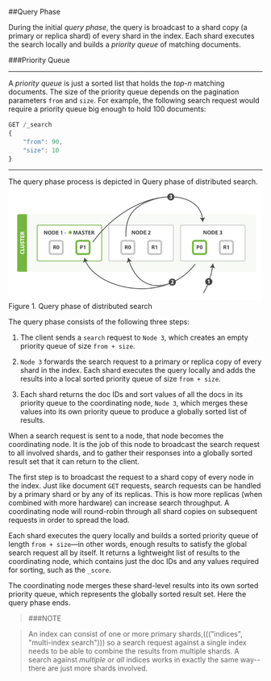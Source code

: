 ##Query Phase

During the initial _query phase_,  the <!--((("distributed search execution", "query phase")))((("query phase of distributed search"))) -->query is broadcast to a shard copy (a
primary or replica shard) of every shard in the index. Each shard executes
the search locally and <!--((("priority queue")))-->builds a _priority queue_ of matching documents.

 ###Priority Queue
****
A _priority queue_ is just a sorted list that holds the _top-n_ matching
documents. The size of the priority queue depends on the pagination
parameters `from` and `size`.  For example, the following search request
would require a priority queue big enough to hold 100 documents:

``` JavaScript
GET /_search
{
    "from": 90,
    "size": 10
}
```
****
The query phase process is depicted in Query phase of distributed search.
![Query phase of distributed search](../images/elas_0901.png)
Figure 1. Query phase of distributed search

The query phase consists of the following three steps:

1. The client sends a `search` request to `Node 3`, which creates an empty
   priority queue of size `from + size`.

2. `Node 3` forwards the search request to a primary or replica copy of every
   shard in the index. Each shard executes the query locally and adds the
   results into a local sorted priority queue of size `from + size`.

3. Each shard returns the doc IDs and sort values of all the docs in its
   priority queue to the coordinating node, `Node 3`, which merges these
   values into its own priority queue to produce a globally sorted list of
   results.

When a search request is sent to a node, that node becomes the coordinating
node. <!--((("nodes", "coordinating node for search requests")))-->It is the job of this node to broadcast the search request to all
involved shards, and to gather their responses into a globally sorted result
set that it can return to the client.

The first step is to broadcast the request to a shard copy of every node in
the index. Just like document `GET` requests, search requests
can be handled by a primary shard or by any of its replicas.<!--((("shards", "handling search requests")))--> This is how more
replicas (when combined with more hardware) can increase search throughput.
A coordinating node will round-robin through all shard copies on subsequent
requests in order to spread the load.

Each shard executes the query locally and builds a sorted priority queue of
length `from + size`&#x2014;in other words, enough results to satisfy the global
search request all by itself. It returns a lightweight list of results to the
coordinating node, which contains just the doc IDs and any values required for
sorting, such as the `_score`.

The coordinating node merges these shard-level results into its own sorted
priority queue, which represents the globally sorted result set. Here the query
phase ends.

> ###NOTE

> An index can consist of one or more primary shards,((("indices", "multi-index search"))) so a search request
against a single index needs to be able to combine the results from multiple
shards. A search against _multiple_ or _all_ indices works in exactly the same
way--there are just more shards involved.



<!--
=== Query Phase

During the initial _query phase_,  the((("distributed search execution", "query phase")))((("query phase of distributed search"))) query is broadcast to a shard copy (a
primary or replica shard) of every shard in the index. Each shard executes
the search locally and ((("priority queue")))builds a _priority queue_ of matching documents.

.Priority Queue
****

A _priority queue_ is just a sorted list that holds the _top-n_ matching
documents. The size of the priority queue depends on the pagination
parameters `from` and `size`.  For example, the following search request
would require a priority queue big enough to hold 100 documents:

[source,js]
--------------------------------------------------
GET /_search
{
    "from": 90,
    "size": 10
}
--------------------------------------------------
****

The query phase process is depicted in <<img-distrib-search>>.

[[img-distrib-search]]
.Query phase of distributed search
image::images/elas_0901.png["Query phase of distributed search"]

The query phase consists of the following three steps:

1. The client sends a `search` request to `Node 3`, which creates an empty
   priority queue of size `from + size`.

2. `Node 3` forwards the search request to a primary or replica copy of every
   shard in the index. Each shard executes the query locally and adds the
   results into a local sorted priority queue of size `from + size`.

3. Each shard returns the doc IDs and sort values of all the docs in its
   priority queue to the coordinating node, `Node 3`, which merges these
   values into its own priority queue to produce a globally sorted list of
   results.

When a search request is sent to a node, that node becomes the coordinating
node.((("nodes", "coordinating node for search requests"))) It is the job of this node to broadcast the search request to all
involved shards, and to gather their responses into a globally sorted result
set that it can return to the client.

The first step is to broadcast the request to a shard copy of every node in
the index. Just like <<distrib-read,document `GET` requests>>, search requests
can be handled by a primary shard or by any of its replicas.((("shards", "handling search requests"))) This is how more
replicas (when combined with more hardware) can increase search throughput.
A coordinating node will round-robin through all shard copies on subsequent
requests in order to spread the load.

Each shard executes the query locally and builds a sorted priority queue of
length `from + size`&#x2014;in other words, enough results to satisfy the global
search request all by itself. It returns a lightweight list of results to the
coordinating node, which contains just the doc IDs and any values required for
sorting, such as the `_score`.

The coordinating node merges these shard-level results into its own sorted
priority queue, which represents the globally sorted result set. Here the query
phase ends.

[NOTE]
====
An index can consist of one or more primary shards,((("indices", "multi-index search"))) so a search request
against a single index needs to be able to combine the results from multiple
shards. A search against _multiple_ or _all_ indices works in exactly the same
way--there are just more shards involved.
====

-->
